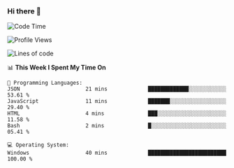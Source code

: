 ### Hi there 👋
<!--START_SECTION:waka-->
![Code Time](http://img.shields.io/badge/Code%20Time-202%20hrs%2040%20mins-blue)

![Profile Views](http://img.shields.io/badge/Profile%20Views-0-blue)

![Lines of code](https://img.shields.io/badge/From%20Hello%20World%20I%27ve%20Written-1.0%20million%20lines%20of%20code-blue)

📊 **This Week I Spent My Time On** 

```text
💬 Programming Languages: 
JSON                     21 mins             █████████████░░░░░░░░░░░░   53.61 % 
JavaScript               11 mins             ███████░░░░░░░░░░░░░░░░░░   29.40 % 
HTML                     4 mins              ███░░░░░░░░░░░░░░░░░░░░░░   11.58 % 
Bash                     2 mins              █░░░░░░░░░░░░░░░░░░░░░░░░   05.41 % 

💻 Operating System: 
Windows                  40 mins             █████████████████████████   100.00 % 
```


<!--END_SECTION:waka-->
<!--
**AnimeruFR/AnimeruFR** is a ✨ _special_ ✨ repository because its `README.md` (this file) appears on your GitHub profile.

Here are some ideas to get you started:

- 🔭 I’m currently working on ...
- 🌱 I’m currently learning ...
- 👯 I’m looking to collaborate on ...
- 🤔 I’m looking for help with ...
- 💬 Ask me about ...
- 📫 How to reach me: ...
- 😄 Pronouns: ...
- ⚡ Fun fact: ...
-->

